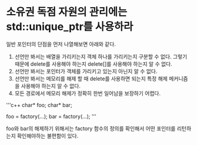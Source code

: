# 소유권 독점 자원의 관리에는 std::unique_ptr를 사용하라

일반 포인터의 단점을 먼저 나열해보면 아래와 같다.

 1. 선언만 봐서는 배열을 가리키는지 객체 하나를 가리키는지 구분할 수 없다.
    그렇기 때문에 delete를 사용해야 하는지 delete[]를 사용해야 하는지 알 수 없다.
 2. 선언만 봐서는 포인터가 객체를 가리키고 있는지 아닌지 알 수 없다.
 3. 선언만 봐서는 메모리를 해제 할 때 delete를 사용하면 되는지 특정 해제 메커니즘을 사용해야 하는지 알 수 없다.
 4. 모든 경로에서 메모리 해제가 정확히 한번 일어남을 보장하기 어렵다.

'''c++
char* foo;
char* bar;
 
foo = factory(...);
bar = factory(...);
'''

foo와 bar의 해제하기 위해서는 factory 함수의 정의를 확인해서 어떤 포인터를 리턴하는지 확인해야하는 불편함이 있다.
